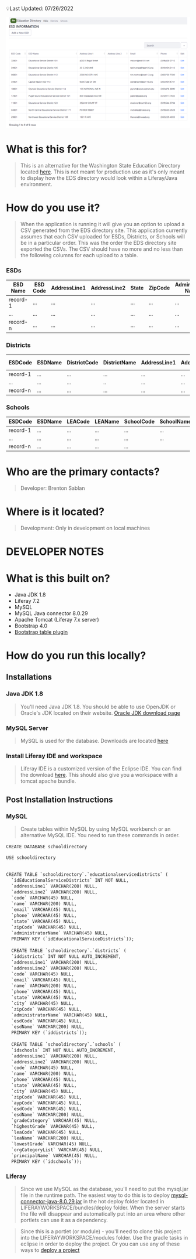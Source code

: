 💡Last Updated: 07/26/2022

![ESD dashboard](src/main/resources/META-INF/resources/images/esddashboard1.PNG)

# What is this for?
> This is an alternative for the Washington State Education Directory located [here](https://eds.ospi.k12.wa.us/DirectoryEDS.aspx). This is not meant for production use as it's only meant to display how the EDS directory would look within a Liferay/Java environment.

# How do you use it?
> When the application is running it will give you an option to upload a CSV generated from the EDS directory site. This application currently assumes that each CSV uploaded for ESDs, Districts, or Schools will be in a particular order. This was the order the EDS directory site exported the CSVs. The CSV should have no more and no less than the following columns for each upload to a table.

### ESDs
| ESD Name | ESD Code | AddressLine1 | AddressLine2 | State | ZipCode | Administrator Name | Phone | Email |
|----------|----------|--------------|--------------|-------|---------|--------------------|-------|-------|
| record-1 | ...      | ...          | ...          | ...   | ...     | ...                | ..    | ..    |
| ...      | ...      | ...          | ...          | ...   | ...     | ...                | ...   | ...   |
| record-n | ...      | ...          | ...          | ...   | ...     | ...                | ...   | ..    |

### Districts
| ESDCode  | ESDName | DistrictCode | DistrictName | AddressLine1 | AddressLine2 | City | State | ZipCode | Administrator Name | Phone | Email |
|----------|---------|--------------|--------------|--------------|--------------|------|-------|---------|--------------------|-------|-------|
| record-1 | ...     | ...          | ...          | ...          | ...          | ...  | ...   | ...     | ...                | ..    | ..    |
| ...      | ...     | ...          | ..           | ...          | ...          | ...  | ...   | ...     | ...                | ...   | ...   |
| record-n | ...     | ...          | ...          | ...          | ...          | ...  | ...   | ...     | ...                | ...   | ..    |

### Schools
| ESDCode  | ESDName | LEACode | LEAName | SchoolCode | SchoolName | LowestGrade | HighestGrade | AddressLine1 | AddressLine2 | City | State | ZipCode | PrincipalName | Email | Phone | OrgCategoryList | AYPCode | GradeCategory |
|----------|---------|---------|---------|------------|------------|-------------|--------------|--------------|--------------|------|-------|---------|---------------|-------|-------|-----------------|---------|---------------|
| record-1 | ...     | ...     | ...     | ...        | ...        | ...         | ...          | ...          | ...          | ...  | ...   | ...     | ...           | ..    | ..    | ...             | ...     | ...           |
| ...      | ...     | ...     | ...     | ...        | ...        | ...         | ..           | ...          | ...          | ...  | ...   | ...     | ...           | ...   | ...   | ...             | ...     | ...           |
| record-n | ...     | ...     | ...     | ...        |            | ...         | ...          | ...          | ...          | ...  | ...   | ...     | ...           | ...   | ..    | ...             | ...     | ...           |

# Who are the primary contacts?
> Developer: Brenton Sablan 

# Where is it located?
> Development: Only in development on local machines

# DEVELOPER NOTES
# What is this built on?
- Java JDK 1.8
- Liferay 7.2
- MySQL
- MySQL Java connector 8.0.29
- Apache Tomcat (Liferay 7.x server)
- Bootstrap 4.0
- [Bootstrap table plugin](https://bootstrap-table.com/)

# How do you run this locally?

## Installations 
### Java JDK 1.8
> You'll need Java JDK 1.8. You should be able to use OpenJDK or Oracle's JDK located on their website. [Oracle JDK download page](https://www.oracle.com/java/technologies/downloads/)

### MySQL Server
> MySQL is used for the database. Downloads are located [here](https://dev.mysql.com/downloads/)

### Install Liferay IDE and workspace
> Liferay IDE is a customized version of the Eclipse IDE. You can find the download [here](https://liferay.dev/-/ide). This should also give you a workspace with a tomcat apache bundle.

## Post Installation Instructions
### MySQL
> Create tables within MySQL by using MySQL workbench or an alternative MySQL IDE. You need to run these commands in order.

```
CREATE DATABASE schooldirectory
```

```
USE schooldirectory
```

```

CREATE TABLE `schooldirectory`.`educationalservicedistricts` (
  `idEducationalServiceDistricts` INT NOT NULL,
  `addressLine1` VARCHAR(200) NULL,
  `addressLine2` VARCHAR(200) NULL,
  `code` VARCHAR(45) NULL,
  `name` VARCHAR(200) NULL,
  `email` VARCHAR(45) NULL,
  `phone` VARCHAR(45) NULL,
  `state` VARCHAR(45) NULL,
  `zipCode` VARCHAR(45) NULL,
  `administratorName` VARCHAR(45) NULL,
  PRIMARY KEY (`idEducationalServiceDistricts`));
  
  CREATE TABLE `schooldirectory`.`districts` (
  `iddistricts` INT NOT NULL AUTO_INCREMENT,
  `addressLine1` VARCHAR(200) NULL,
  `addressLine2` VARCHAR(200) NULL,
  `code` VARCHAR(45) NULL,
  `email` VARCHAR(45) NULL,
  `name` VARCHAR(200) NULL,
  `phone` VARCHAR(45) NULL,
  `state` VARCHAR(45) NULL,
  `city` VARCHAR(45) NULL,
  `zipCode` VARCHAR(45) NULL,
  `administratorName` VARCHAR(45) NULL,
  `esdCode` VARCHAR(45) NULL,
  `esdName` VARCHAR(200) NULL,
  PRIMARY KEY (`iddistricts`));
  
  CREATE TABLE `schooldirectory`.`schools` (
  `idschools` INT NOT NULL AUTO_INCREMENT,
  `addressLine1` VARCHAR(200) NULL,
  `addressLine2` VARCHAR(200) NULL,
  `code` VARCHAR(45) NULL,
  `name` VARCHAR(200) NULL,
  `phone` VARCHAR(45) NULL,
  `state` VARCHAR(45) NULL,
  `city` VARCHAR(45) NULL,
  `zipCode` VARCHAR(45) NULL,
  `aypCode` VARCHAR(45) NULL,
  `esdCode` VARCHAR(45) NULL,
  `esdName` VARCHAR(200) NULL,
  `gradeCategory` VARCHAR(45) NULL,
  `highestGrade` VARCHAR(45) NULL,
  `leaCode` VARCHAR(45) NULL,
  `leaName` VARCHAR(200) NULL,
  `lowestGrade` VARCHAR(45) NULL,
  `orgCategoryList` VARCHAR(45) NULL,
  `principalName` VARCHAR(45) NULL,
  PRIMARY KEY (`idschools`));
```

### Liferay
> Since we use MySQL as the database, you'll need to put the mysql.jar file in the runtime path. The easiest way to do this is to deploy [mysql-connector-java-8.0.29.jar](https://mvnrepository.com/artifact/mysql/mysql-connector-java/8.0.29) in the hot deploy folder located in LIFERAYWORKSPACE/bundles/deploy folder. When the server starts the file will disappear and automatically put into an area where other portlets can use it as a dependency.

> Since this is a portlet (or module) - you'll need to clone this project into the LIFERAYWORKSPACE/modules folder. Use the gradle tasks in eclipse in order to deploy the project. Or you can use any of these ways to [deploy a project](https://help.liferay.com/hc/en-us/articles/360028833832-Deploying-a-Project)
